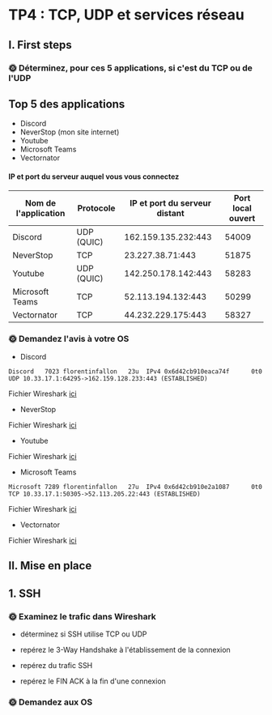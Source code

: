 # TP4 : TCP, UDP et services réseau
## I. First steps
### 🌞 Déterminez, pour ces 5 applications, si c'est du TCP ou de l'UDP

## Top 5 des applications 

+ Discord 
+ NeverStop (mon site internet)
+ Youtube
+ Microsoft Teams
+ Vectornator 

#### IP et port du serveur auquel vous vous connectez 

| Nom de l'application | Protocole | IP et port du serveur distant | Port local ouvert |
|----------------------|-----------|--------------------------------|--------------------|
|Discord | UDP (QUIC) | 162.159.135.232:443 | 54009 |
| NeverStop | TCP | 23.227.38.71:443 | 51875 |
| Youtube | UDP (QUIC) | 142.250.178.142:443 | 58283 |
| Microsoft Teams | TCP | 52.113.194.132:443 | 50299 |
| Vectornator | TCP | 44.232.229.175:443 | 58327 |

### 🌞 Demandez l'avis à votre OS

+ Discord 
```
Discord   7023 florentinfallon   23u  IPv4 0x6d42cb910eaca74f      0t0  UDP 10.33.17.1:64295->162.159.128.233:443 (ESTABLISHED)
```
Fichier Wireshark [ici](tp4_Discord.pcapng)

+ NeverStop

Fichier Wireshark [ici](tp4_Neverstop.pcapng)

+ Youtube 

Fichier Wireshark [ici](tp4_Youtube.pcapng)

+ Microsoft Teams
```
Microsoft 7289 florentinfallon   27u  IPv4 0x6d42cb910e2a1087      0t0  TCP 10.33.17.1:50305->52.113.205.22:443 (ESTABLISHED)
```

Fichier Wireshark [ici](tp4_Microsoft.pcapng)

+ Vectornator

Fichier Wireshark [ici](tp4_Vectornator.pcapng)


## II. Mise en place

## 1. SSH

### 🌞 Examinez le trafic dans Wireshark

+ déterminez si SSH utilise TCP ou UDP

+ repérez le 3-Way Handshake à l'établissement de la connexion

+ repérez du trafic SSH

+ repérez le FIN ACK à la fin d'une connexion

### 🌞 Demandez aux OS